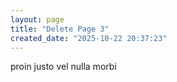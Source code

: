 ```yaml
---
layout: page
title: "Delete Page 3"
created_date: "2025-10-22 20:37:23"
---
```


proin justo vel nulla morbi 

